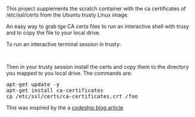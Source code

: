 This project supplements the scratch container with the ca certificates
of /etc/ssl/certs from the Ubuntu trusty Linux image.

An easy way to grab tge CA certs files to run an interactive shell with 
trusy and to copy the file to your local drive.

To run an interactive terminal session in trusty:

<pre>

</pre>

Then in your trusty session install the certs and copy them to the
directory you mapped to you local drive. The commands are:

<pre>
apt-get update -y
apt-get install ca-certificates
cp /etc/ssl/certs/ca-certificates.crt /foo
</pre>

This was inspired by the a [codeship blog article](https://blog.codeship.com/building-minimal-docker-containers-for-go-applications/)
